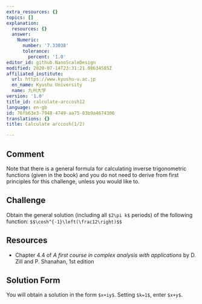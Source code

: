 ```yaml
---
extra_resources: {}
topics: []
explanation:
  resources: {}
  answer:
    Numeric:
      number: '7.33038'
      tolerance:
        percent: '1.0'
editor_id: github.NanoScaleDesign
modified: 2020-07-14T23:31:21.08634585Z
affiliated_institute:
  url: https://www.kyushu-u.ac.jp
  en_name: Kyushu University
  name: 九州大学
version: '1.0'
title_id: calculate-arccosh12
language: en-gb
id: 76fb63e3-7948-4749-aa75-83b9a4674306
translations: {}
title: Calculate arccosh(1/2)

---
```


## Comment
Note that there is a general formula for calculating inverse trigonometric functions (given in the book) and you do not need to derive from first principles for this challenge, unless you would like to.

## Challenge
Obtain the general solution (including all `$2\pi k$` periods) of the following function: `$$\cosh^{-1}\left(\frac12\right)$$`

## Resources
- Chapter 4.4 of *A first course in complex analysis with applications* by D. Zill and P. Shanahan, 1st edition


## Solution Form
You will obtain a solution in the form `$x+iy$`.
Setting `$k=1$`, enter `$x+y$`.